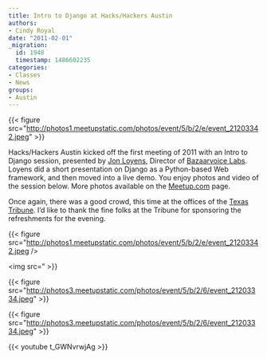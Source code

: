 ```yaml
---
title: Intro to Django at Hacks/Hackers Austin
authors:
- Cindy Royal
date: "2011-02-01"
_migration:
  id: 1948
  timestamp: 1486602235
categories:
- Classes
- News
groups:
- Austin
---
```


{{< figure src="http://photos1.meetupstatic.com/photos/event/5/b/2/e/event_21203342.jpeg" >}}

Hacks/Hackers Austin kicked off the first meeting of 2011 with an Intro to Django session, presented by [Jon Loyens][1], Director of [Bazaarvoice Labs][2]. Loyens did a short presentation on Django as a Python-based Web framework, and then moved into a live demo. You enjoy photos and video of the session below. More photos available on the [Meetup.com][3] page. 

Once again, there was a good crowd, this time at the offices of the [Texas Tribune][4]. I&#8217;d like to thank the fine folks at the Tribune for sponsoring the refreshments for the evening.

{{< figure src="http://photos1.meetupstatic.com/photos/event/5/b/2/e/event_21203342.jpeg /></p> <p><img src=" >}}

{{< figure src="http://photos3.meetupstatic.com/photos/event/5/b/2/6/event_21203334.jpeg" >}}

{{< figure src="http://photos3.meetupstatic.com/photos/event/5/b/2/6/event_21203334.jpeg" >}}

{{< youtube t_GWNvrwjAg >}}

 [1]: http://www.loyens.org/
 [2]: http://www.bazaarvoice.com/services/innovation
 [3]: http://meetupaustin.hackshackers.com/events/16007949/
 [4]: http://www.texastribune.org/